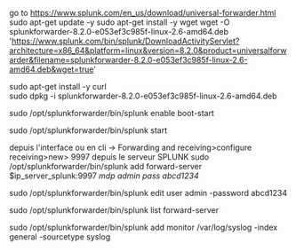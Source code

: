 go to https://www.splunk.com/en_us/download/universal-forwarder.html
sudo apt-get update -y
sudo apt-get install -y wget
wget -O splunkforwarder-8.2.0-e053ef3c985f-linux-2.6-amd64.deb 'https://www.splunk.com/bin/splunk/DownloadActivityServlet?architecture=x86_64&platform=linux&version=8.2.0&product=universalforwarder&filename=splunkforwarder-8.2.0-e053ef3c985f-linux-2.6-amd64.deb&wget=true'



sudo apt-get install -y curl  
sudo dpkg -i splunkforwarder-8.2.0-e053ef3c985f-linux-2.6-amd64.deb

sudo /opt/splunkforwarder/bin/splunk enable boot-start


sudo /opt/splunkforwarder/bin/splunk start



depuis l'interface ou en cli -> Forwarding and receiving>configure receiving>new> 9997 depuis le serveur SPLUNK
sudo /opt/splunkforwarder/bin/splunk add forward-server $ip_server_splunk:9997 *mdp admin pass  abcd1234*


sudo /opt/splunkforwarder/bin/splunk edit user admin -password abcd1234


sudo /opt/splunkforwarder/bin/splunk list forward-server


sudo /opt/splunkforwarder/bin/splunk add monitor /var/log/syslog -index general -sourcetype syslog
 